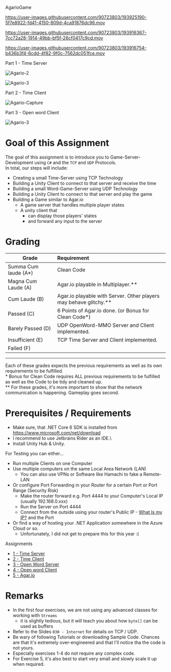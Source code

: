 AgarioGame


https://user-images.githubusercontent.com/90723803/193925190-5f7e8922-fd41-4150-809d-4ca91876dc96.mov


https://user-images.githubusercontent.com/90723803/193916367-7cc72a28-1914-49bb-bf5f-26cf0417c9cd.mov



https://user-images.githubusercontent.com/90723803/193916754-b436b3f4-6cdd-4f82-9f0c-7562dc051fce.mov

Part 1 - Time Server

![Agario-2](https://user-images.githubusercontent.com/90723803/188310098-ca95858d-7f94-467d-a1d5-4ee4f2016d85.JPG)

![Agario-3](https://user-images.githubusercontent.com/90723803/188310018-844620ff-07b5-4196-bb64-acd114e7b0c9.jpg)

Part 2 - Time Client

![Agario-Capture](https://user-images.githubusercontent.com/90723803/189485488-7a18bce9-f264-4f0d-bab1-3ba8804c93c9.JPG)

Part 3 - Open word Client

![Agario-3](https://user-images.githubusercontent.com/90723803/193452562-d091ed45-dd82-46d8-8a48-596709bf4836.JPG)



# Goal of this Assignment
The goal of this assignment is to introduce you to Game-Server-Development using `C#` and the `TCP` and `UDP` Protocols.\
In total, our steps will include:
- Creating a small Time-Server using TCP Technology
- Building a Unity Client to connect to that server and receive the time
- Building a small Word-Game-Server using UDP Technology
- Building a Unity Client to connect to that server and play the game
- Building a Game similar to Agar.io
  - A game server that handles multiple player states
  - A unity client that 
    - can display those players' states
    - and forward any input to the server

# Grading
|Grade  |  Requirement |
|-------|:-------------|
|Summa Cum laude (A*)| Clean Code|
|Magna Cum Laude (A)| Agar.io playable in Multiplayer.\*\*|
|Cum Laude (B)| Agar.io playable with Server. Other players may behave glitchy.\*\*|
|Passed (C)| 6 Points of Agar.io done. (or Bonus for Clean Code\*)|
|Barely Passed (D)| UDP OpenWord-MMO Server and Client implemented. |
|Insufficient (E)| TCP Time Server and Client implemented. |
|Failed (F)| |
-------------------------------
Each of these grades expects the previous requirements as well as its own requirements to be fulfilled.\
\* Bonus for Clean Code requires ALL previous requirements to be fulfilled as well as the Code to be tidy and cleaned up.\
\*\* For these grades, it's more important to show that the network communication is happening. Gameplay goes second.

# Prerequisites / Requirements
- Make sure, that .NET Core 6 SDK is installed from https://www.microsoft.com/net/download
- I recommend to use Jetbrains Rider as an IDE.\
- Install Unity Hub & Unity.

For Testing you can either...
- Run multiple Clients on one Computer
- Use multiple computers on the same Local Area Network (LAN)
  - You can also use VPNs or Software like Hamachi to fake a Remote-LAN
- Or configure Port Forwarding in your Router for a certain Port or Port Range (Security Risk)
  - Make the router forward e.g. Port 4444 to your Computer's Local IP (usually 192.168.0.xxx)
  - Run the Server on Port 4444
  - Connect from the outside using your router's Public IP - [What Is my IP?](https://www.whatismyip.com) and the Port
- Or find a way of hosting your .NET Application somewhere in the Azure Cloud or so.
  - Unfortunately, I did not get to prepare this for this year :(

Assignments
- [1 - Time Server](./assignments/part1-timeserver.md)
- [2 - Time Client](./assignments/part2-timeclient.md)
- [3 - Open Word Server](./assignments/part3-openwordserver.md)
- [4 - Open word Client](./assignments/part4-openwordclient.md)
- [5 - Agar.io](./assignments/part5-agario.md)

# Remarks
- In the first four exercises, we are not using any advanced classes for working with `Streams`
  - it is slightly tedious, but it will teach you about how `byte[]` can be used as buffers
- Refer to the Slides `030 - Internet` for details on TCP / UDP.
- Be wary of following Tutorials or downloading Sample Code. Chances are that it's extremely over-engineered and that I'll notice tha the code is not yours.
- Especially exercises 1-4 do not require any complex code.
- For Exercise 5, it's also best to start very small and slowly scale it up when required.
